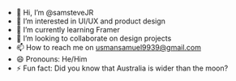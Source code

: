 - 👋 Hi, I’m @samsteveJR
- 👀 I’m interested in UI/UX and product design 
- 🌱 I’m currently learning Framer
- 💞️ I’m looking to collaborate on design projects 
- 📫 How to reach me on usmansamuel9939@gmail.com
- 😄 Pronouns: He/Him
- ⚡ Fun fact: Did you know that Australia is wider than the moon?

<!---
samsteveJR/samsteveJR is a ✨ special ✨ repository because its `README.md` (this file) appears on your GitHub profile.
You can click the Preview link to take a look at your changes.
--->
